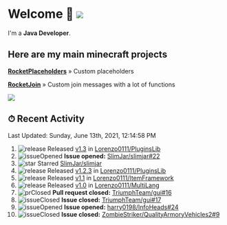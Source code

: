 # Welcome 👋 ![](https://hit.yhype.me/github/profile?user_id=69311874)

I'm a **Java Developer**.

## Here are my main minecraft projects

**[RocketPlaceholders](https://github.com/Lorenzo0111/RocketPlaceholders)** » Custom placeholders

**[RocketJoin](https://github.com/Lorenzo0111/RocketJoin)** » Custom join messages with a lot of functions

[![](https://github-readme-stats.vercel.app/api?username=Lorenzo0111&show_icons=true&count_private=true)](https://github.com/Lorenzo0111)

## ⏱ Recent Activity

<!--RECENT_ACTIVITY:last_update-->
Last Updated: Sunday, June 13th, 2021, 12:14:58 PM
<!--RECENT_ACTIVITY:last_update_end-->

<!--RECENT_ACTIVITY:start-->
1. ![release] Released [v1.3](https://github.com/Lorenzo0111/PluginsLib/releases/tag/1.3) in [Lorenzo0111/PluginsLib](https://github.com/Lorenzo0111/PluginsLib)
2. ![issueOpened] **Issue opened:** [SlimJar/slimjar#22](https://github.com/SlimJar/slimjar/issues/22)
3. ![star] Starred [SlimJar/slimjar](https://github.com/SlimJar/slimjar)
4. ![release] Released [v1.2.3](https://github.com/Lorenzo0111/PluginsLib/releases/tag/1.2.3) in [Lorenzo0111/PluginsLib](https://github.com/Lorenzo0111/PluginsLib)
5. ![release] Released [v1.1](https://github.com/Lorenzo0111/ItemFramework/releases/tag/1.1) in [Lorenzo0111/ItemFramework](https://github.com/Lorenzo0111/ItemFramework)
6. ![release] Released [v1.0](https://github.com/Lorenzo0111/MultiLang/releases/tag/1.0) in [Lorenzo0111/MultiLang](https://github.com/Lorenzo0111/MultiLang)
7. ![prClosed] **Pull request closed:** [TriumphTeam/gui#16](https://github.com/TriumphTeam/gui/pull/16)
8. ![issueClosed] **Issue closed:** [TriumphTeam/gui#17](https://github.com/TriumphTeam/gui/issues/17)
9. ![issueOpened] **Issue opened:** [harry0198/InfoHeads#24](https://github.com/harry0198/InfoHeads/issues/24)
10. ![issueClosed] **Issue closed:** [ZombieStriker/QualityArmoryVehicles2#9](https://github.com/ZombieStriker/QualityArmoryVehicles2/issues/9)
<!--RECENT_ACTIVITY:end-->

[issueOpened]: https://cdn.jsdelivr.net/gh/Readme-Workflows/Readme-Icons@main/icons/octicons/IssueOpenedOld.svg
[issueClosed]: https://cdn.jsdelivr.net/gh/Readme-Workflows/Readme-Icons@main/icons/octicons/IssueClosedOld.svg

[prOpened]: https://cdn.jsdelivr.net/gh/Readme-Workflows/Readme-Icons@main/icons/octicons/PullRequestOpened.svg
[prClosed]: https://cdn.jsdelivr.net/gh/Readme-Workflows/Readme-Icons@main/icons/octicons/PullRequestClosed.svg
[prMerged]: https://cdn.jsdelivr.net/gh/Readme-Workflows/Readme-Icons@main/icons/octicons/PullRequestMerged.svg

[comment]: https://cdn.jsdelivr.net/gh/Readme-Workflows/Readme-Icons@main/icons/octicons/Comment.svg

[changesRequested]: https://cdn.jsdelivr.net/gh/Readme-Workflows/Readme-Icons@main/icons/octicons/RequestedChanges.svg
[approved]: https://cdn.jsdelivr.net/gh/Readme-Workflows/Readme-Icons@main/icons/octicons/ApprovedChanges.svg

[repoCreated]: https://cdn.jsdelivr.net/gh/Readme-Workflows/Readme-Icons@main/icons/octicons/Repository.svg
[release]: https://cdn.jsdelivr.net/gh/Readme-Workflows/Readme-Icons@main/icons/octicons/Release.svg
[star]: https://cdn.jsdelivr.net/gh/Readme-Workflows/Readme-Icons@main/icons/octicons/StarredRepository.svg
[wiki]: https://cdn.jsdelivr.net/gh/Readme-Workflows/Readme-Icons@main/icons/octicons/Wiki.svg
[fork]: https://cdn.jsdelivr.net/gh/Readme-Workflows/Readme-Icons@main/icons/octicons/ForkedRepository.svg
[people]: https://cdn.jsdelivr.net/gh/Readme-Workflows/Readme-Icons@main/icons/octicons/People.svg
